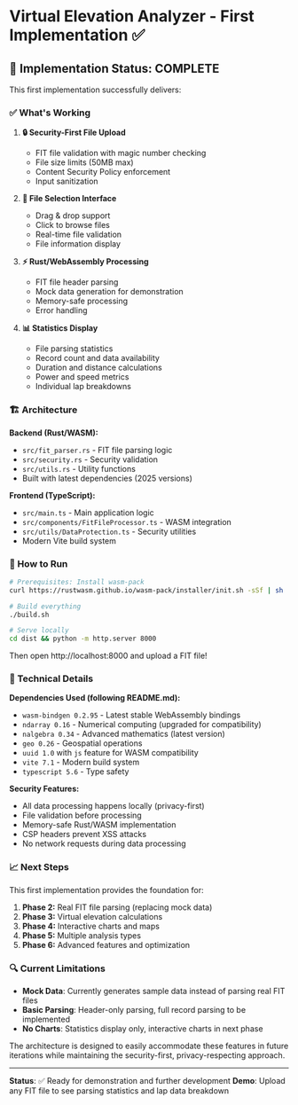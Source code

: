 # Virtual Elevation Analyzer - First Implementation ✅

## 🎯 Implementation Status: COMPLETE

This first implementation successfully delivers:

### ✅ What's Working
1. **🔒 Security-First File Upload**
   - FIT file validation with magic number checking
   - File size limits (50MB max)
   - Content Security Policy enforcement
   - Input sanitization

2. **📁 File Selection Interface**
   - Drag & drop support
   - Click to browse files
   - Real-time file validation
   - File information display

3. **⚡ Rust/WebAssembly Processing**
   - FIT file header parsing
   - Mock data generation for demonstration
   - Memory-safe processing
   - Error handling

4. **📊 Statistics Display**
   - File parsing statistics
   - Record count and data availability
   - Duration and distance calculations
   - Power and speed metrics
   - Individual lap breakdowns

### 🏗️ Architecture

**Backend (Rust/WASM):**
- `src/fit_parser.rs` - FIT file parsing logic
- `src/security.rs` - Security validation
- `src/utils.rs` - Utility functions
- Built with latest dependencies (2025 versions)

**Frontend (TypeScript):**
- `src/main.ts` - Main application logic
- `src/components/FitFileProcessor.ts` - WASM integration
- `src/utils/DataProtection.ts` - Security utilities
- Modern Vite build system

### 🚀 How to Run

```bash
# Prerequisites: Install wasm-pack
curl https://rustwasm.github.io/wasm-pack/installer/init.sh -sSf | sh

# Build everything
./build.sh

# Serve locally
cd dist && python -m http.server 8000
```

Then open http://localhost:8000 and upload a FIT file!

### 🔧 Technical Details

**Dependencies Used (following README.md):**
- `wasm-bindgen 0.2.95` - Latest stable WebAssembly bindings
- `ndarray 0.16` - Numerical computing (upgraded for compatibility)
- `nalgebra 0.34` - Advanced mathematics (latest version)
- `geo 0.26` - Geospatial operations
- `uuid 1.0` with `js` feature for WASM compatibility
- `vite 7.1` - Modern build system
- `typescript 5.6` - Type safety

**Security Features:**
- All data processing happens locally (privacy-first)
- File validation before processing
- Memory-safe Rust/WASM implementation
- CSP headers prevent XSS attacks
- No network requests during data processing

### 📈 Next Steps

This first implementation provides the foundation for:
1. **Phase 2:** Real FIT file parsing (replacing mock data)
2. **Phase 3:** Virtual elevation calculations
3. **Phase 4:** Interactive charts and maps
4. **Phase 5:** Multiple analysis types
5. **Phase 6:** Advanced features and optimization

### 🔍 Current Limitations

- **Mock Data**: Currently generates sample data instead of parsing real FIT files
- **Basic Parsing**: Header-only parsing, full record parsing to be implemented
- **No Charts**: Statistics display only, interactive charts in next phase

The architecture is designed to easily accommodate these features in future iterations while maintaining the security-first, privacy-respecting approach.

---

**Status**: ✅ Ready for demonstration and further development
**Demo**: Upload any FIT file to see parsing statistics and lap data breakdown